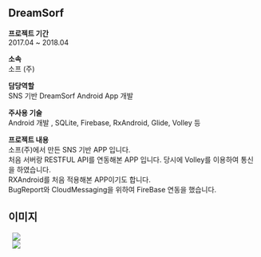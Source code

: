 ## DreamSorf
  
**프로젝트 기간**  
2017.04 ~ 2018.04

**소속**  
소프 (주)
  
**담당역할**  
SNS 기반 DreamSorf Android App 개발  

**주사용 기술**  
Android 개발 , SQLite, Firebase, RxAndroid, Glide, Volley 등
  
  
**프로젝트 내용**  
소프(주)에서 만든 SNS 기반 APP 입니다.  
처음 서버랑 RESTFUL API를 연동해본 APP 입니다. 당시에 Volley를 이용하여 통신을 하였습니다.  
RXAndroid를 처음 적용해본 APP이기도 합니다.  
BugReport와 CloudMessaging을 위하여 FireBase 연동을 했습니다.
  
## 이미지  
 
<div>
  <img src="https://user-images.githubusercontent.com/23161645/72858064-eafe8880-3d02-11ea-896f-da0d15c87791.png" hspace=8>
</div>
<div>
  <img src="https://user-images.githubusercontent.com/23161645/72858067-eb971f00-3d02-11ea-8095-0674bfe30826.png" hspace=8>
</div>


